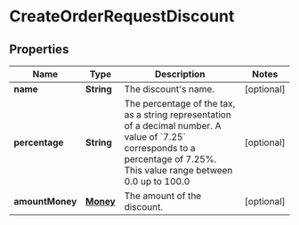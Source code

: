 
# CreateOrderRequestDiscount

## Properties
Name | Type | Description | Notes
------------ | ------------- | ------------- | -------------
**name** | **String** | The discount&#39;s name. |  [optional]
**percentage** | **String** | The percentage of the tax, as a string representation of a decimal number.  A value of &#x60;7.25&#x60; corresponds to a percentage of 7.25%. This value range between 0.0 up to 100.0 |  [optional]
**amountMoney** | [**Money**](Money.md) | The amount of the discount. |  [optional]



